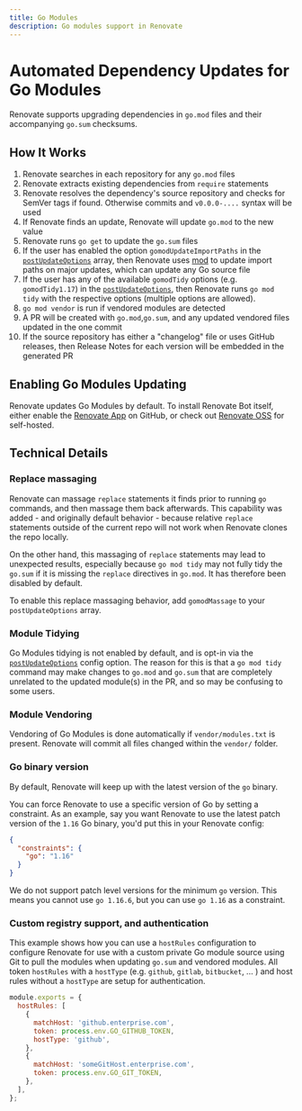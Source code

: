 ```yaml
---
title: Go Modules
description: Go modules support in Renovate
---
```


# Automated Dependency Updates for Go Modules

Renovate supports upgrading dependencies in `go.mod` files and their accompanying `go.sum` checksums.

## How It Works

1. Renovate searches in each repository for any `go.mod` files
1. Renovate extracts existing dependencies from `require` statements
1. Renovate resolves the dependency's source repository and checks for SemVer tags if found. Otherwise commits and `v0.0.0-....` syntax will be used
1. If Renovate finds an update, Renovate will update `go.mod` to the new value
1. Renovate runs `go get` to update the `go.sum` files
1. If the user has enabled the option `gomodUpdateImportPaths` in the [`postUpdateOptions`](https://docs.renovatebot.com/configuration-options/#postupdateoptions) array, then Renovate uses [mod](https://github.com/marwan-at-work/mod) to update import paths on major updates, which can update any Go source file
1. If the user has any of the available `gomodTidy` options (e.g. `gomodTidy1.17`) in the [`postUpdateOptions`](https://docs.renovatebot.com/configuration-options/#postupdateoptions), then Renovate runs `go mod tidy` with the respective options (multiple options are allowed).
1. `go mod vendor` is run if vendored modules are detected
1. A PR will be created with `go.mod`,`go.sum`, and any updated vendored files updated in the one commit
1. If the source repository has either a "changelog" file or uses GitHub releases, then Release Notes for each version will be embedded in the generated PR

## Enabling Go Modules Updating

Renovate updates Go Modules by default.
To install Renovate Bot itself, either enable the [Renovate App](https://github.com/apps/renovate) on GitHub, or check out [Renovate OSS](https://github.com/renovatebot/renovate) for self-hosted.

## Technical Details

### Replace massaging

Renovate can massage `replace` statements it finds prior to running `go` commands, and then massage them back afterwards.
This capability was added - and originally default behavior - because relative `replace` statements outside of the current repo will not work when Renovate clones the repo locally.

On the other hand, this massaging of `replace` statements may lead to unexpected results, especially because `go mod tidy` may not fully tidy the `go.sum` if it is missing the `replace` directives in `go.mod`.
It has therefore been disabled by default.

To enable this replace massaging behavior, add `gomodMassage` to your `postUpdateOptions` array.

### Module Tidying

Go Modules tidying is not enabled by default, and is opt-in via the [`postUpdateOptions`](https://docs.renovatebot.com/configuration-options/#postupdateoptions) config option.
The reason for this is that a `go mod tidy` command may make changes to `go.mod` and `go.sum` that are completely unrelated to the updated module(s) in the PR, and so may be confusing to some users.

### Module Vendoring

Vendoring of Go Modules is done automatically if `vendor/modules.txt` is present.
Renovate will commit all files changed within the `vendor/` folder.

### Go binary version

By default, Renovate will keep up with the latest version of the `go` binary.

You can force Renovate to use a specific version of Go by setting a constraint.
As an example, say you want Renovate to use the latest patch version of the `1.16` Go binary, you'd put this in your Renovate config:

```json
{
  "constraints": {
    "go": "1.16"
  }
}
```

We do not support patch level versions for the minimum `go` version.
This means you cannot use `go 1.16.6`, but you can use `go 1.16` as a constraint.

### Custom registry support, and authentication

This example shows how you can use a `hostRules` configuration to configure Renovate for use with a custom private Go module source using Git to pull the modules when updating `go.sum` and vendored modules.
All token `hostRules` with a `hostType` (e.g. `github`, `gitlab`, `bitbucket`, ... ) and host rules without a `hostType` are setup for authentication.

```js
module.exports = {
  hostRules: [
    {
      matchHost: 'github.enterprise.com',
      token: process.env.GO_GITHUB_TOKEN,
      hostType: 'github',
    },
    {
      matchHost: 'someGitHost.enterprise.com',
      token: process.env.GO_GIT_TOKEN,
    },
  ],
};
```
